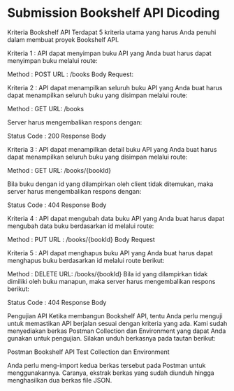 # Submission Bookshelf API Dicoding
Kriteria Bookshelf API Terdapat 5 kriteria utama yang harus Anda penuhi dalam membuat proyek Bookshelf API.

Kriteria 1 : API dapat menyimpan buku API yang Anda buat harus dapat menyimpan buku melalui route:

Method : POST URL : /books Body Request:

Kriteria 2 : API dapat menampilkan seluruh buku API yang Anda buat harus dapat menampilkan seluruh buku yang disimpan melalui route:

Method : GET URL: /books

Server harus mengembalikan respons dengan:

Status Code : 200 Response Body

Kriteria 3 : API dapat menampilkan detail buku API yang Anda buat harus dapat menampilkan seluruh buku yang disimpan melalui route:

Method : GET URL: /books/{bookId}

Bila buku dengan id yang dilampirkan oleh client tidak ditemukan, maka server harus mengembalikan respons dengan:

Status Code : 404 Response Body

Kriteria 4 : API dapat mengubah data buku API yang Anda buat harus dapat mengubah data buku berdasarkan id melalui route:

Method : PUT URL : /books/{bookId} Body Request

Kriteria 5 : API dapat menghapus buku API yang Anda buat harus dapat menghapus buku berdasarkan id melalui route berikut:

Method : DELETE URL: /books/{bookId} Bila id yang dilampirkan tidak dimiliki oleh buku manapun, maka server harus mengembalikan respons berikut:

Status Code : 404 Response Body

Pengujian API Ketika membangun Bookshelf API, tentu Anda perlu menguji untuk memastikan API berjalan sesuai dengan kriteria yang ada. Kami sudah menyediakan berkas Postman Collection dan Environment yang dapat Anda gunakan untuk pengujian. Silakan unduh berkasnya pada tautan berikut:

Postman Bookshelf API Test Collection dan Environment

Anda perlu meng-import kedua berkas tersebut pada Postman untuk menggunakannya. Caranya, ekstrak berkas yang sudah diunduh hingga menghasilkan dua berkas file JSON.
